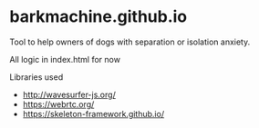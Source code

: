 # barkmachine.github.io

Tool to help owners of dogs with separation or isolation anxiety.

All logic in index.html for now

Libraries used
 - http://wavesurfer-js.org/
 - https://webrtc.org/
 - https://skeleton-framework.github.io/